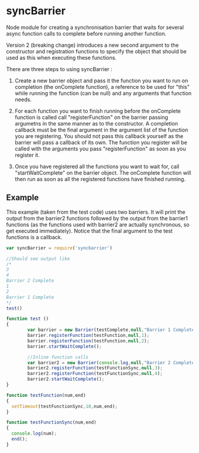 # syncBarrier
Node module for creating a synchronisation barrier that waits for several async function calls to complete before running another function.

Version 2 (breaking change) introduces a new second argument to the constructor and registration functions to specify the object that should be used as this when executing these functions.  

There are three steps to using syncBarrier :

1. Create a new barrier object and pass it the function you want to run on completion (the onComplete function), a reference to be used for "this" while running the function (can be null)  and any arguments that function needs.

2. For each function you want to finish running before the onComplete function is called  call "registerFunction" on the barrier passing argumetns in the same manner as to the constructor.  A completion callback must be the final argument in the argument list of the function you are registering. You should not pass this callback yourself as the barrier will pass a callback of its own. The function you register will be called with the arguments you pass "registerFunction" as soon as you register it.

3. Once you have registered all the functions you want to wait for, call "startWaitComplete" on the barrier object. The onComplete function will then run as soon as all the registered functions have finished running.

## Example
This example (taken from the test code) uses two barriers.  It will print the output from the barrier2 functions followed by the output
from the barrier1  functions (as the functions used with barrier2 are actually synchronous, so get executed immediately).
Notice that  the final argument to the test functions is a callback.  
```JavaScript
var syncBarrier = require('syncbarrier')

//Should see output like
/*
3
4
Barrier 2 Complete
1
2
Barrier 1 Complete
*/
test()

function test ()
{
        var barrier = new Barrier(testComplete,null,"Barrier 1 Complete",testArray,testIndex);
        barrier.registerFunction(testFunction,null,1);
        barrier.registerFunction(testFunction,null,2);
        barrier.startWaitComplete();

        //Inline function calls
        var barrier2 = new Barrier(console.log,null,"Barrier 2 Complete");
        barrier2.registerFunction(testFunctionSync,null,3);
        barrier2.registerFunction(testFunctionSync,null,4);
        barrier2.startWaitComplete();
}

function testFunction(num,end)
{
  setTimeout(testFunctionSync,10,num,end);
}

function testFunctionSync(num,end)
{
  console.log(num);
  end();
}

```
